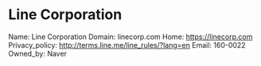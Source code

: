 
# Line Corporation

Name: Line Corporation
Domain: linecorp.com
Home: https://linecorp.com
Privacy_policy: http://terms.line.me/line_rules/?lang=en
Email: 160-0022
Owned_by: Naver
